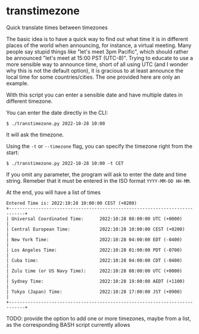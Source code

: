 # transtimezone

Quick translate times between timezones

The basic idea is to have a quick way to find out what time it is in different
places of the world when announcing, for instance, a virtual meeting. Many
people say stupid things like "let's meet 3pm Pacific", which should rather be
announced "let's meet at 15:00 PST (UTC-8)". Trying to educate to use a more
sensible way to announce time, short of all using UTC (and I wonder why this is
not the default option), it is gracious to at least announce the local time for
some countries/cities. The one provided here are only an example.

With this script you can enter a sensible date and have multiple dates in
different timezone.

You can enter the date directly in the CLI:

```shell
$ ./transtimezone.py 2022-10-28 10:00
```

It will ask the timezone.

Using the `-t` or `--timezone` flag, you can specify the timezone right from the
start:

```shell
$ ./transtimezone.py 2022-10-28 10:00 -t CET

```

If you omit any parameter, the program will ask to enter the date and time
string. Remeber that it must be entered in the ISO format `YYYY-MM-DD HH-MM`.

At the end, you will have a list of times

```shell
Entered Time is: 2022:10:28 10:00:00 CEST (+0200)
+----------------------------------------------------------------------------+
| Universal Coordinated Time:      2022:10:28 08:00:00 UTC (+0000)           |
| Central European Time:           2022:10:28 10:00:00 CEST (+0200)          |
| New York Time:                   2022:10:28 04:00:00 EDT (-0400)           |
| Los Angeles Time:                2022:10:28 01:00:00 PDT (-0700)           |
| Cuba time:                       2022:10:28 04:00:00 CDT (-0400)           |
| Zulu time (or US Navy Time):     2022:10:28 08:00:00 UTC (+0000)           |
| Sydney Time:                     2022:10:28 19:00:00 AEDT (+1100)          |
| Tokyo (Japan) Time:              2022:10:28 17:00:00 JST (+0900)           |
+----------------------------------------------------------------------------+
```

TODO: provide the option to add one or more timezones, maybe from a list, as the
corresponding BASH script currently allows
